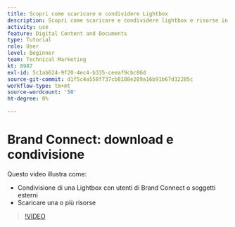 ```yaml
---
title: Scopri come scaricare e condividere Lightbox
description: Scopri come scaricare e condividere lightbox e risorse in Brand Connect di [!UICONTROL Workfront DAM].
activity: use
feature: Digital Content and Documents
type: Tutorial
role: User
level: Beginner
team: Technical Marketing
kt: 8987
exl-id: 5c1ab624-9f20-4ec4-b335-ceeaf9cbc86d
source-git-commit: d1f5c4a558f737cb8188e209a16b91b67d32285c
workflow-type: tm+mt
source-wordcount: '50'
ht-degree: 0%

---
```


# Brand Connect: download e condivisione

Questo video illustra come:

* Condivisione di una Lightbox con utenti di Brand Connect o soggetti esterni
* Scaricare una o più risorse

>[!VIDEO](https://video.tv.adobe.com/v/335249/?quality=12)
